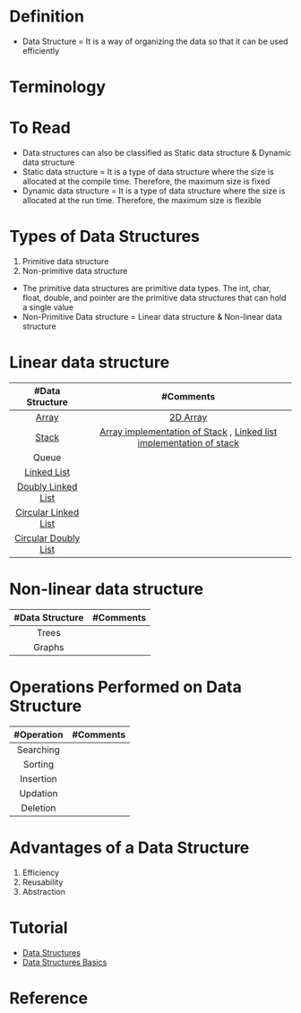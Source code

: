 # Definition
* Data Structure = It is a way of organizing the data so that it can be used efficiently

# Terminology

# To Read
* Data structures can also be classified as Static data structure & Dynamic data structure
* Static data structure = It is a type of data structure where the size is allocated at the compile time. Therefore, the maximum size is fixed
* Dynamic data structure = It is a type of data structure where the size is allocated at the run time. Therefore, the maximum size is flexible

# Types of Data Structures
1. Primitive data structure
2. Non-primitive data structure

* The primitive data structures are primitive data types. The int, char, float, double, and pointer are the primitive data structures that can hold a single value
* Non-Primitive Data structure = Linear data structure & Non-linear data structure

# Linear data structure
| #Data Structure  | #Comments |
| :---: | :---: | 
| [Array](https://www.javatpoint.com/data-structure-array) | [2D Array](https://www.javatpoint.com/data-structure-2d-array) |
| [Stack](https://www.javatpoint.com/data-structure-stack) | [Array implementation of Stack](https://www.javatpoint.com/ds-array-implementation-of-stack) , [Linked list implementation of stack](https://www.javatpoint.com/ds-linked-list-implementation-of-stack)|
| Queue | |
| [Linked List](https://www.javatpoint.com/singly-linked-list)  | |
| [Doubly Linked List](https://www.javatpoint.com/doubly-linked-list) | |
| [Circular Linked List](https://www.javatpoint.com/circular-singly-linked-list) | |
| [Circular Doubly List](https://www.javatpoint.com/circular-doubly-linked-list) | |


# Non-linear data structure
| #Data Structure  | #Comments |
| :---: | :---: | 
| Trees |  |
| Graphs | |

# Operations Performed on Data Structure
| #Operation | #Comments |
| :---: | :---: | 
| Searching |  |
| Sorting | |
| Insertion | |
| Updation | |
| Deletion | |

# Advantages of a Data Structure
1. Efficiency
2. Reusability
3. Abstraction

# Tutorial
* [Data Structures](https://www.geeksforgeeks.org/data-structures/)
* [Data Structures Basics](https://www.javatpoint.com/data-structure-tutorial)

# Reference

